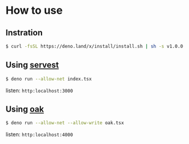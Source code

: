 # How to use

## Instration
```bash
$ curl -fsSL https://deno.land/x/install/install.sh | sh -s v1.0.0 
```

## Using [servest](https://github.com/keroxp/servest)
```bash
$ deno run --allow-net index.tsx
```
listen: `http:localhost:3000`

## Using [oak](https://deno.land/x/oak)
```bash
$ deno run --allow-net --allow-write oak.tsx
```
listen: `http:localhost:4000`
